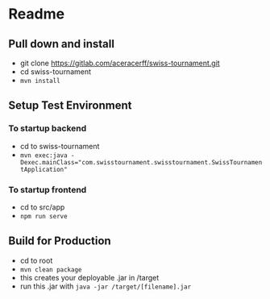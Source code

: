 # Readme

## Pull down and install

* git clone https://gitlab.com/aceracerff/swiss-tournament.git
* cd swiss-tournament
* ```mvn install```

## Setup Test Environment

### To startup backend

* cd to swiss-tournament
* ``` mvn exec:java -Dexec.mainClass="com.swisstournament.swisstournament.SwissTournamentApplication" ```

### To startup frontend

* cd to src/app
* ```npm run serve```

## Build for Production

* cd to root
* ```mvn clean package```
* this creates your deployable .jar in /target
* run this .jar with ```java -jar /target/[filename].jar```
